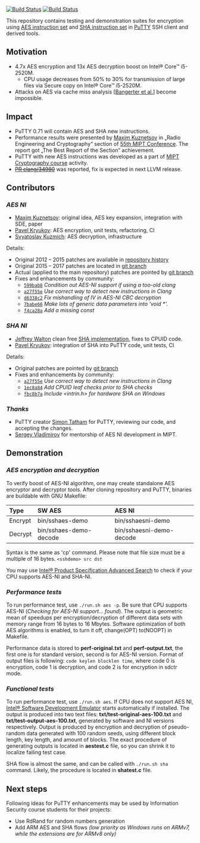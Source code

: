[![Build Status](https://travis-ci.org/pavelkryukov/putty-aes-ni.svg?branch=master)](https://travis-ci.org/pavelkryukov/putty-aes-ni)
[![Build Status](https://ci.appveyor.com/api/projects/status/shr6l4t6dvqq5ytk?svg=true)](https://ci.appveyor.com/project/pavelkryukov/putty-aes-ni)

This repository contains testing and demonstration suites for encryption using [AES instruction set](https://www.intel.com/content/dam/doc/white-paper/advanced-encryption-standard-new-instructions-set-paper.pdf) and [SHA instruction set](https://software.intel.com/en-us/articles/intel-sha-extensions) in [PuTTY](http://www.putty.org/) SSH client and derived tools.

## Motivation

* 4.7x AES encryption and 13x AES decryption boost on Intel® Core™ i5-2520M.
  * CPU usage decreases from 50% to 30% for transmission of large files via Secure copy on Intel® Core™ i5-2520M.
* Attacks on AES via cache miss analysis [[Bangerter et al.](http://eprint.iacr.org/2010/594)] become impossible.

## Impact

* PuTTY 0.71 will contain AES and SHA new instructions.
* Performance results were presented by [Maxim Kuznetsov](https://github.com/mkuznets) in „Radio Engineering and Cryptography“ section of [55th MIPT Conference](http://conf55.mipt.ru/info/main/). The report got „The Best Report of the Section“ achievement.
* PuTTY with new AES instructions was developed as a part of [MIPT Cryptography course](https://github.com/vlsergey/infosec) activity.
* ~~[PR clang/34980](https://bugs.llvm.org/show_bug.cgi?id=34980)~~ was reported, fix is expected in next LLVM release.

## Contributors

### _AES NI_
 * [Maxim Kuznetsov](https://github.com/mkuznets): original idea, AES key expansion, integration with SDE, paper
 * [Pavel Kryukov](https://github.com/pavelkryukov): AES encryption, unit tests, refactoring, CI
 * [Svyatoslav Kuzmich](https://github.com/skuzmich): AES decryption, infrastructure
 
Details:
 * Original 2012 – 2015 patches are available in [repository history](https://github.com/pavelkryukov/putty-aes-ni/commits/svn-head)
 * Original 2015 – 2017 patches are located in [git branch](https://github.com/pavelkryukov/putty/commits/aespatches)
 * Actual (applied to the main repository) patches are pointed by [git branch](https://github.com/pavelkryukov/putty/commits/aespatches-fixed)
 * Fixes and enhancements by community:
   * [`599bab8`](https://git.tartarus.org/?p=simon/putty.git;a=commit;h=599bab84a1019ccd6228dcc5a8bf8b9a33a96452) _Condition out AES-NI support if using a too-old clang_
   * [`a27f55e`](https://git.tartarus.org/?p=simon/putty.git;a=commit;h=a27f55e819f2c39ed45425625a0fa63e06089d76) _Use correct way to detect new instructions in Clang_
   * [`d6338c2`](https://git.tartarus.org/?p=simon/putty.git;a=commit;h=d6338c22c32b9f55b71ace80f993bbb8f8c1aa6d) _Fix mishandling of IV in AES-NI CBC decryption_
   * [`7babe66`](https://git.tartarus.org/?p=simon/putty.git;a=commit;h=7babe66a839fecfe5d8b3db901b06d2fb7672cfc) _Make lots of generic data parameters into 'void *'._
   * [`f4ca28a`](https://git.tartarus.org/?p=simon/putty.git;a=commit;h=f4ca28a0f49ff23c8a9835fe62e209aa2c7b5e61) _Add a missing const_

### _SHA NI_
 * [Jeffrey Walton](https://github.com/noloader) clean free [SHA implementation](https://github.com/noloader/SHA-Intrinsics), fixes to CPUID code.
 * [Pavel Kryukov](https://github.com/pavelkryukov): integration of SHA into PuTTY code, unit tests, CI
 
Details:
 * Original patches are pointed by [git branch](https://github.com/pavelkryukov/putty/commits/shapatches)
 * Fixes and enhancements by community:
   * [`a27f55e`](https://git.tartarus.org/?p=simon/putty.git;a=commit;h=a27f55e819f2c39ed45425625a0fa63e06089d76) _Use correct way to detect new instructions in Clang_
   * [`1ec8a84`](https://git.tartarus.org/?p=simon/putty.git;a=commit;h=1ec8a84cf69a53e3c02d54280ff48d22ae571abb) _Add CPUID leaf checks prior to SHA checks_
   * [`fbc8b7a`](https://git.tartarus.org/?p=simon/putty.git;a=commit;h=fbc8b7a8cbf49845d8fe35ffa6e66bb2638437aa) _Include <intrin.h> for hardware SHA on Windows_
 
### _Thanks_
 * PuTTY creator [Simon Tatham](https://www.chiark.greenend.org.uk/~sgtatham/) for PuTTY, reviewing our code, and accepting the changes.
 * [Sergey Vladimirov](https://github.com/vlsergey) for mentorship of AES NI development in MIPT.
 
## Demonstration

### _AES encryption and decryption_

To verify boost of AES-NI algorithm, one may create standalone AES encryptor and decryptor tools. After cloning repository and PuTTY, binaries are buildable with GNU Makefile:

| Type | SW AES | AES NI |
|:-|:-------|:-------|
| Encrypt | bin/sshaes-demo | bin/sshaesni-demo |
| Decrypt | bin/sshaes-demo-decode | bin/sshaesni-demo-decode |

Syntax is the same as 'cp' command. Please note that file size must be a multiple of 16 bytes.
`<sshdemo> src dst`

You may use [Intel® Product Specification Advanced Search](https://ark.intel.com/Search/FeatureFilter?productType=processors&AESTech=true) to check if your CPU supports AES-NI and SHA-NI.

### _Performance tests_

To run performance test, use `./run.sh aes -p`. Be sure that CPU supports AES-NI (_Checking for AES-NI support... found_). The output is geometric mean of speedups per encryption/decryption of different data sets with memory range from 16 bytes to 16 Mbytes.
Software optimization of both AES algorithms is enabled, to turn it off, change(OPT) to(NOOPT) in Makefile.

Performance data is stored to **perf-original.txt** and **perf-output.txt**, the first one is for standard version, second is for AES-NI version. Format of output files is following: `code keylen blocklen time`, where code 0 is encryption, code 1 is decryption, and code 2 is for encryption in sdctr mode.

### _Functional tests_

To run performance test, use `./run.sh aes`. If CPU does not support AES NI, [Intel® Software Development Emulator](http://software.intel.com/en-us/articles/intel-software-development-emulator) starts automatically if installed. The output is produced into two text files: **txt/test-original-aes-100.txt** and **txt/test-output-aes-100.txt**, generated by software and NI versions respectively. Output is produced by encryption and decryption of pseudo-random data generated with 100 random seeds, using different block length, key length, and amount of blocks. The exact procedure of generating outputs is located in **aestest.c** file, so you can shrink it to localize failing test case.

SHA flow is almost the same, and can be called with `./run.sh sha` command. Likely, the procedure is located in **shatest.c** file.

## Next steps

Following ideas for PuTTY enhancements may be used by Information Security course students for their projects:
* Use RdRand for random numbers generation
* Add ARM AES and SHA flows _(low priority as Windows runs on ARMv7, while the extensions are for ARMv8 only)_
